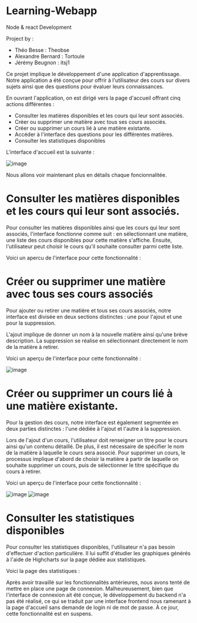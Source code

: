 # Learning-Webapp

Node & react Development 

Project by :
  - Théo Besse : Theobse
  - Alexandre Bernard : Tortoule
  - Jérémy Beugnon : itsj1


Ce projet implique le développement d'une application d'apprentissage. Notre application a été conçue pour offrir à l'utilisateur des cours sur divers sujets ainsi que des questions pour évaluer leurs connaissances.

En ouvrant l'application, on est dirigé vers la page d'accueil offrant cinq actions différentes :
  - Consulter les matières disponibles et les cours qui leur sont associés.
  - Créer ou supprimer une matière avec tous ses cours associés.
  - Créer ou supprimer un cours lié à une matière existante.
  - Accéder à l'interface des questions pour les différentes matières.
  - Consulter les statistiques disponibles

L'interface d'accueil est la suivante : 

![image](https://github.com/Theobse/Learning-Webapp/assets/149503355/016be02a-9964-4091-910f-7371de2df3d5)


Nous allons voir maintenant plus en détails chaque foncionnalitée.

# Consulter les matières disponibles et les cours qui leur sont associés.
Pour consulter les matières disponibles ainsi que les cours qui leur sont associés, l'interface fonctionne comme suit : en sélectionnant une matière, une liste des cours disponibles pour cette matière s'affiche. Ensuite, l'utilisateur peut choisir le cours qu'il souhaite consulter parmi cette liste.

Voici un apercu de l'interface pour cette fonctionnalité :

# Créer ou supprimer une matière avec tous ses cours associés
Pour ajouter ou retirer une matière et tous ses cours associés, notre interface est divisée en deux sections distinctes : une pour l'ajout et une pour la suppression.

L'ajout implique de donner un nom à la nouvelle matière ainsi qu'une brève description.
La suppression se réalise en sélectionnant directement le nom de la matière à retirer.

Voici un aperçu de l'interface pour cette fonctionnalité :

![image](https://github.com/Theobse/Learning-Webapp/assets/149503355/2e0c3be0-106e-410b-870e-d000d324b798)

# Créer ou supprimer un cours lié à une matière existante.

Pour la gestion des cours, notre interface est également segmentée en deux parties distinctes : l'une dédiée à l'ajout et l'autre à la suppression.

Lors de l'ajout d'un cours, l'utilisateur doit renseigner un titre pour le cours ainsi qu'un contenu détaillé. De plus, il est nécessaire de spécifier le nom de la matière à laquelle le cours sera associé.
Pour supprimer un cours, le processus implique d'abord de choisir la matière à partir de laquelle on souhaite supprimer un cours, puis de sélectionner le titre spécifique du cours à retirer.

Voici un aperçu de l'interface pour cette fonctionnalité :

![image](https://github.com/Theobse/Learning-Webapp/assets/149503355/762eb05a-2048-497e-a7fc-43c5ec4b0d22)
![image](https://github.com/Theobse/Learning-Webapp/assets/149503355/914c0d07-a201-42cf-97e7-2bff29b2b46e)

# Consulter les statistiques disponibles
Pour consulter les statistiques disponibles, l'utilisateur n'a pas besoin d'effectuer d'action particulière. Il lui suffit d'étudier les graphiques générés à l'aide de Highcharts sur la page dédiée aux statistiques.

Voici la page des statistiques  :



Après avoir travaillé sur les fonctionnalités antérieures, nous avons tenté de mettre en place une page de connexion. Malheureusement, bien que l'interface de connexion ait été conçue, le développement du backend n'a pas été réalisé, ce qui se traduit par une interface frontend nous ramenant à la page d'accueil sans demande de login ni de mot de passe. À ce jour, cette fonctionnalité est en suspens.


